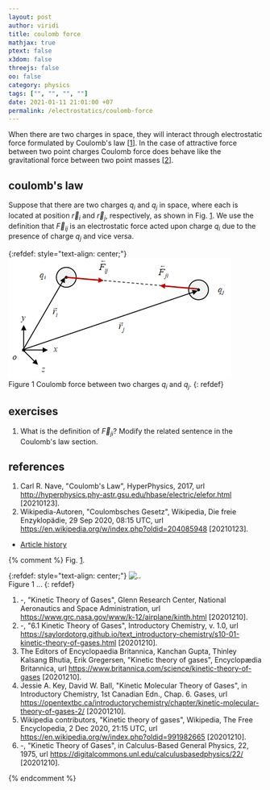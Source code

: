 ```yaml
---
layout: post
author: viridi
title: coulomb force
mathjax: true
ptext: false
x3dom: false
threejs: false
oo: false
category: physics
tags: ["", "", "", ""]
date: 2021-01-11 21:01:00 +07
permalink: /electrostatics/coulomb-force
---
```

When there are two charges in space, they will interact through electrostatic force formulated by Coulomb's law [[1](#ref1)]. In the case of attractive force between two point charges Coulomb force does behave like the gravitational force between two point masses [[2](#ref2)].


## coulomb's law
Suppose that there are two charges $q_i$ and $q_j$ in space, where each is located at position $\vec{r}_i$ and $\vec{r}_j$, respectively, as shown in Fig. <a href="#fig:cf-coulomb-force">1</a>. We use the definition that $\vec{F} _{ij}$ is an electrostatic force acted upon charge $q_i$ due to the presence of charge $q_j$ and vice versa.

{:refdef: style="text-align: center;"}
![..](/assets/img/phys/electrostatics/coulomb-force.png)
<br />
Figure <a name="fig:cf-coulomb-force">1</a> Coulomb force between two charges $q_i$ and $q_j$.
{: refdef}


## exercises
1. What is the definition of $\vec{F} _{ji}$? Modify the related sentence in the Coulomb's law section.


## references
1. <a name="ref1"></a>Carl R. Nave, "Coulomb's Law", HyperPhysics, 2017, url <http://hyperphysics.phy-astr.gsu.edu/hbase/electric/elefor.html> [20210123].
2. <a name="ref2"></a>Wikipedia-Autoren, "Coulombsches Gesetz", Wikipedia, Die freie Enzyklopädie, 29 Sep 2020, 08:15 UTC, url <https://en.wikipedia.org/w/index.php?oldid=204085948> [20210123].

+ [Article history](https://github.com/butiran/butiran.github.io/commits/master/_posts/phys/electrostatics/2021-01-11-coulomb-force.md)

{% comment %}
Fig. <a href="#fig:x">1</a>.

{:refdef: style="text-align: center;"}
![..](/assets/img/phys/x.png)
<br />
Figure <a name="fig:x">1</a> ...
{: refdef}

1. <a name="ref1"></a> -, "Kinetic Theory of Gases", Glenn Research Center, National Aeronautics and Space Administration, url <https://www.grc.nasa.gov/www/k-12/airplane/kinth.html> [20201210].
2. <a name="ref2"></a>-, "6.1 Kinetic Theory of Gases", Introductory Chemistry, v. 1.0, url <https://saylordotorg.github.io/text_introductory-chemistry/s10-01-kinetic-theory-of-gases.html> [20201210].
3. <a name="ref3"></a>The Editors of Encyclopaedia Britannica, Kanchan Gupta, Thinley Kalsang Bhutia, Erik Gregersen, "Kinetic theory of gases", Encyclopædia Britannica, url <https://www.britannica.com/science/kinetic-theory-of-gases> [20201210].
4. <a name="ref4"></a>Jessie A. Key, David W. Ball, "Kinetic Molecular Theory of Gases", in Introductory Chemistry, 1st Canadian Edn., Chap. 6. Gases, url <https://opentextbc.ca/introductorychemistry/chapter/kinetic-molecular-theory-of-gases-2/> [20201210].
6. <a name="ref6"></a>Wikipedia contributors, "Kinetic theory of gases", Wikipedia, The Free Encyclopedia, 2 Dec 2020, 21:15 UTC, url <https://en.wikipedia.org/w/index.php?oldid=991982665> [20201210].
7. <a name="ref7"></a>-, "Kinetic Theory of Gases", in Calculus-Based General Physics, 22, 1975, url <https://digitalcommons.unl.edu/calculusbasedphysics/22/> [20201210].

{% endcomment %}
